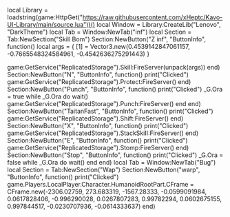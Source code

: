 local Library = loadstring(game:HttpGet("https://raw.githubusercontent.com/xHeptc/Kavo-UI-Library/main/source.lua"))()
local Window = Library.CreateLib("Lenovo", "DarkTheme")
local Tab = Window:NewTab("inf")
local Section = Tab:NewSection("Skill Bom")
Section:NewButton("Z inf", "ButtonInfo", function()
    local args = {
    [1] = Vector3.new(0.4539142847061157, -0.7665548324584961, -0.4542636275291443)
}

game:GetService("ReplicatedStorage").SkiIl:FireServer(unpack(args))
end)
Section:NewButton("N", "ButtonInfo", function()
    print("Clicked")
    game:GetService("ReplicatedStorage").Protect:FireServer()
end)
Section:NewButton("Punch", "ButtonInfo", function()
    print("Clicked")
    _G.Ora = true
    while _G.Ora do wait()
       game:GetService("ReplicatedStorage").Punch:FireServer() 
        end
end)
Section:NewButton("TaitanFast", "ButtonInfo", function()
    print("Clicked")
   game:GetService("ReplicatedStorage").Shift:FireServer()
end)
Section:NewButton("X", "ButtonInfo", function()
    print("Clicked")
    game:GetService("ReplicatedStorage").StackSkiII:FireServer()
end)
Section:NewButton("E", "ButtonInfo", function()
    print("Clicked")
    game:GetService("ReplicatedStorage").Stomp:FireServer()
end)
Section:NewButton("Stop", "ButtonInfo", function()
    print("Clicked")
    _G.Ora = false
    while _G.Ora do wait()
        end
end)
local Tab = Window:NewTab("Bug")
local Section = Tab:NewSection("Wap")
Section:NewButton("warp", "ButtonInfo", function()
    print("Clicked")
    game.Players.LocalPlayer.Character.HumanoidRootPart.CFrame = CFrame.new(-2306.02759, 273.683319, -1567.28333, -0.0599091984, 0.0617828406, -0.996290028, 0.0267807283, 0.99782294, 0.0602675155, 0.997844517, -0.0230707936, -0.0614333637)
end)
